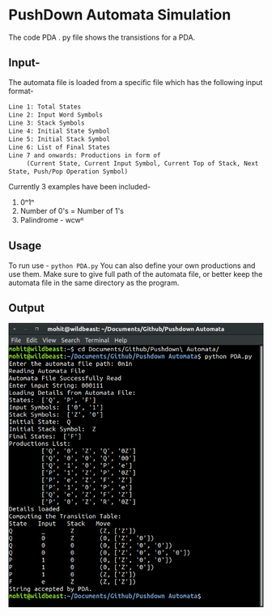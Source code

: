 # PushDown Automata Simulation

The code PDA . py file  shows the transistions for a PDA.
## Input-
The automata file is loaded from a specific file which has the following input format-

    Line 1: Total States
    Line 2: Input Word Symbols
    Line 3: Stack Symbols
    Line 4: Initial State Symbol
    Line 5: Initial Stack Symbol
    Line 6: List of Final States
    Line 7 and onwards: Productions in form of
         (Current State, Current Input Symbol, Current Top of Stack, Next State, Push/Pop Operation Symbol)

Currently 3 examples have been included-

 1. 0ⁿ1ⁿ  
 2. Number of 0's = Number of 1's
 3. Palindrome - wcwᴿ
## Usage
To run use - `python PDA.py`
You can also define your own productions and use them. Make sure to give full path of the automata file, or better keep the automata file in the same directory as the program.

## Output
![Pushdown Automata Working Example Screenshot](https://github.com/mohitwildbeast/PushDown-Automata-Implementation/blob/master/PushDown%20Automata%20Example%20Screenshot.png)
